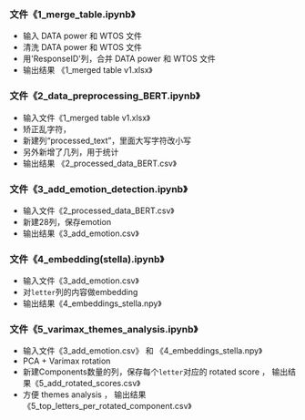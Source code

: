### 文件《1_merge_table.ipynb》
- 输入 DATA power 和 WTOS 文件
- 清洗 DATA power 和 WTOS 文件 
- 用'ResponseID'列，合并 DATA power 和 WTOS 文件 
- 输出结果 《1_merged table v1.xlsx》

### 文件《2_data_preprocessing_BERT.ipynb》
- 输入文件《1_merged table v1.xlsx》
- 矫正乱字符，
- 新建列“processed_text”，里面大写字符改小写
- 另外新增了几列，用于统计
- 输出结果 《2_processed_data_BERT.csv》

### 文件《3_add_emotion_detection.ipynb》
- 输入文件《2_processed_data_BERT.csv》
- 新建28列，保存emotion
- 输出结果《3_add_emotion.csv》

### 文件《4_embedding(stella).ipynb》
- 输入文件《3_add_emotion.csv》
- 对`letter`列的内容做embedding
- 输出结果《4_embeddings_stella.npy》

### 文件《5_varimax_themes_analysis.ipynb》
- 输入文件《3_add_emotion.csv》 和 《4_embeddings_stella.npy》
- PCA + Varimax rotation
- 新建Components数量的列，保存每个`letter`对应的 rotated score ， 输出结果《5_add_rotated_scores.csv》
- 方便 themes analysis ， 输出结果《5_top_letters_per_rotated_component.csv》
